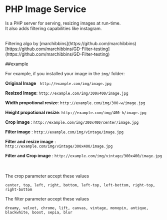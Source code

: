 PHP Image Service
=================

Is a PHP server for serving, resizing images at run-time.<br />
It also adds filtering capabilities like instagram.

<br />
Filtering algo by [marchibbins](https://github.com/marchibbins)<br />
[https://github.com/marchibbins/GD-Filter-testing](https://github.com/marchibbins/GD-Filter-testing)


##example

For example, if you installed your image in the `img/` folder:

**Original Image** &nbsp; `http://example.com/img/image.jpg`

**Resized Image**: `http://example.com/img/300x400/image.jpg`  

**Width propotional resize**: `http://example.com/img/300-w/image.jpg`  

**Height propotional resize**: `http://example.com/img/400-h/image.jpg`

**Crop image** : `http://example.com/img/300x400/center/image.jpg`

**Filter image** : `http://example.com/img/vintage/image.jpg`

**Filter and resize image** : `http://example.com/img/vintage/300x400/image.jpg`

**Filter and Crop image** : `http://example.com/img/vintage/300x400/image.jpg`

<br /><br />
The crop parameter accept these values

`center, top, left, right, bottom, left-top, left-bottom, right-top, right-bottom`


The filter parameter accept these values

`dreamy, velvet, chrome, lift, canvas, vintage, monopin, antique, blackwhite, boost, sepia, blur`

